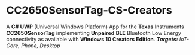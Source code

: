 # CC2650SensorTag-CS-Creators
A **C#** **UWP** (Universal Windows Platform) App for the __Texas__ Instruments **CC2650SensorTag** implementing **Unpaired** **BLE**  Bluetooth Low Energy  connectivity as available with **Windows 10 Creators Edition**. ***Targets:*** *IoT-Core, Phone, Desktop*
